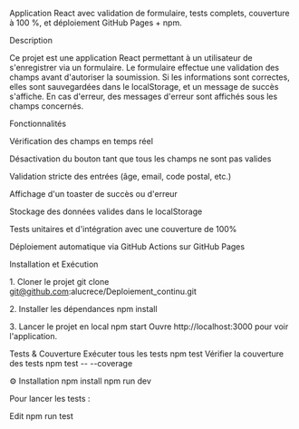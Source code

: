 Application React avec validation de formulaire, tests complets, couverture à 100 %, et déploiement GitHub Pages + npm.

Description

Ce projet est une application React permettant à un utilisateur de s'enregistrer via un formulaire. Le formulaire effectue une validation des champs avant d'autoriser la soumission. Si les informations sont correctes, elles sont sauvegardées dans le localStorage, et un message de succès s'affiche. En cas d'erreur, des messages d'erreur sont affichés sous les champs concernés.

Fonctionnalités

Vérification des champs en temps réel

Désactivation du bouton tant que tous les champs ne sont pas valides

Validation stricte des entrées (âge, email, code postal, etc.)

Affichage d'un toaster de succès ou d'erreur

Stockage des données valides dans le localStorage

Tests unitaires et d'intégration avec une couverture de 100%

Déploiement automatique via GitHub Actions sur GitHub Pages

Installation et Exécution

1️. Cloner le projet
  git clone git@github.com:alucrece/Deploiement_continu.git
  
2️. Installer les dépendances
  npm install
  
3️. Lancer le projet en local
  npm start
  Ouvre http://localhost:3000 pour voir l'application.
  
Tests & Couverture
Exécuter tous les tests
  npm test
Vérifier la couverture des tests
  npm test -- --coverage

⚙️ Installation
npm install
npm run dev

Pour lancer les tests :

Edit
npm run test